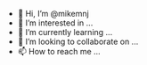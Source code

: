 - 👋 Hi, I’m @mikemnj
- 👀 I’m interested in ...
- 🌱 I’m currently learning ...
- 💞️ I’m looking to collaborate on ...
- 📫 How to reach me ...

<!---
mikemnj/mikemnj is a ✨ special ✨ repository because its `README.md` (this file) appears on your GitHub profile.
You can click the Preview link to take a look at your changes.
--->
